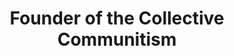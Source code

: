 ---
name: "Dida Dourida"
title: "Founder of the Collective Communitism"
contribution: "Interviewed"
avatar: images/collaborators/dida.jpg
---